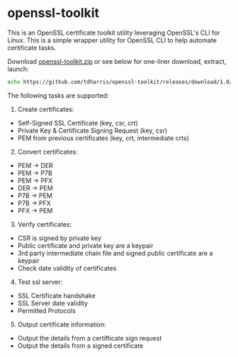 # openssl-toolkit
This is an OpenSSL certificate toolkit utility leveraging OpenSSL's CLI for Linux. This is a simple wrapper utility for OpenSSL CLI to help automate certificate tasks.

Download <a href="https://github.com/tdharris/openssl-toolkit/releases/download/1.0/openssl-toolkit.zip">openssl-toolkit.zip</a> or see below for one-liner download, extract, launch:
```bash
echo https://github.com/tdharris/openssl-toolkit/releases/download/1.0/openssl-toolkit.zip | xargs wget -qO- -O tmp.zip && unzip tmp.zip && rm tmp.zip && ./openssl-toolkit.sh
```

The following tasks are supported:

1. Create certificates:
  - Self-Signed SSL Certificate (key, csr, crt)
  - Private Key & Certificate Signing Request (key, csr)
  - PEM from previous certificates (key, crt, intermediate crts) 

2. Convert certificates:
  - PEM -> DER
  - PEM -> P7B
  - PEM -> PFX
  - DER -> PEM
  - P7B -> PEM
  - P7B -> PFX
  - PFX -> PEM

3. Verify certificates:
  - CSR is signed by private key
  - Public certificate and private key are a keypair
  - 3rd party intermediate chain file and signed public certificate are a keypair
  - Check date validity of certificates

4. Test ssl server:
  - SSL Certificate handshake
  - SSL Server date validity
  - Permitted Protocols

5. Output certificate information:
  - Output the details from a certifticate sign request
  - Output the details from a signed certificate
